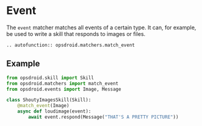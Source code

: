 # Event

The `event` matcher matches all events of a certain type. It can, for example, be used to write a skill that responds to images or files.

```eval_rst
.. autofunction:: opsdroid.matchers.match_event
```

## Example

```python
from opsdroid.skill import Skill
from opsdroid.matchers import match_event
from opsdroid.events import Image, Message

class ShoutyImagesSkill(Skill):
    @match_event(Image)
    async def loudimage(event):
        await event.respond(Message("THAT'S A PRETTY PICTURE"))
```
